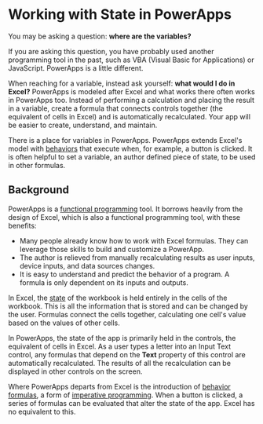 <properties
	pageTitle="PowerApps: Working with State"
	description="Reference information for working with state, context variables, and collections"
	services="powerapps"
	documentationCenter="na"
	authors="gregli-msft"
	manager="dwrede"
	editor=""
	tags=""/>

<tags
   ms.service="powerapps"
   ms.devlang="na"
   ms.topic="article"
   ms.tgt_pltfrm="na"
   ms.workload="na"
   ms.date="11/10/2015"
   ms.author="gregli"/>

# Working with State in PowerApps #

You may be asking a question: **where are the variables?**

If you are asking this question, you have probably used another programming tool in the past, such as VBA (Visual Basic for Applications) or JavaScript.  PowerApps is a little different.

When reaching for a variable, instead ask yourself: **what would I do in Excel?**  PowerApps is modeled after Excel and what works there often works in PowerApps too.  Instead of performing a calculation and placing the result in a variable, create a formula that connects controls together (the equivalent of cells in Excel) and is automatically recalculated.  Your app will be easier to create, understand, and maintain. 

There is a place for variables in PowerApps.  PowerApps extends Excel's model with [behaviors]() that execute when, for example, a button is clicked.  It is often helpful to set a variable, an author defined piece of state, to be used in other formulas.

## Background ##

PowerApps is a [functional programming](https://en.wikipedia.org/wiki/Functional_programming) tool.  It borrows heavily from the design of Excel, which is also a functional programming tool, with these benefits:
- Many people already know how to work with Excel formulas.  They can leverage those skills to build and customize a PowerApp.
- The author is relieved from manually recalculating results as user inputs, device inputs, and data sources changes.  
- It is easy to understand and predict the behavior of a program.  A formula is only dependent on its inputs and outputs.

In Excel, the [state](https://en.wikipedia.org/wiki/State_%28computer_science%29) of the workbook is held entirely in the cells of the workbook.  This is all the information that is stored and can be changed by the user.  Formulas connect the cells together, calculating one cell's value based on the values of other cells.  

In PowerApps, the state of the app is primarily held in the controls, the equivalent of cells in Excel.  As a user types a letter into an Input Text control, any formulas that depend on the **Text** property of this control are automatically recalculated.  The results of all the recalculation can be displayed in other controls on the screen.

Where PowerApps departs from Excel is the introduction of [behavior formulas](working-with-formulas.md), a form of [imperative programming](https://en.wikipedia.org/wiki/Imperative_programming).  When a button is clicked, a series of formulas can be evaluated that alter the state of the app.  Excel has no equivalent to this.






